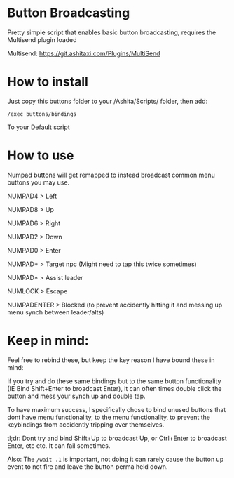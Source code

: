 # Button Broadcasting

Pretty simple script that enables basic button broadcasting, requires the Multisend plugin loaded

Multisend: https://git.ashitaxi.com/Plugins/MultiSend

# How to install

Just copy this buttons folder to your /Ashita/Scripts/ folder, then add:

`/exec buttons/bindings`

To your Default script

# How to use

Numpad buttons will get remapped to instead broadcast common menu buttons you may use.

NUMPAD4 > Left

NUMPAD8 > Up

NUMPAD6 > Right

NUMPAD2 > Down

NUMPAD0 > Enter

NUMPAD+ > Target npc (Might need to tap this twice sometimes)

NUMPAD* > Assist leader

NUMLOCK > Escape

NUMPADENTER > Blocked (to prevent accidently hitting it and messing up menu synch between leader/alts)

# Keep in mind:

Feel free to rebind these, but keep the key reason I have bound these in mind:

If you try and do these same bindings but to the same button functionality (IE Bind Shift+Enter to broadcast Enter), it can often times double click the button and mess your synch up and double tap.

To have maximum success, I specifically chose to bind unused buttons that dont have menu functionality, to the menu functionality, to prevent the keybindings from accidently tripping over themselves.

tl;dr: Dont try and bind Shift+Up to broadcast Up, or Ctrl+Enter to broadcast Enter, etc etc. It can fail sometimes.

Also: The `/wait .1` is important, not doing it can rarely cause the button up event to not fire and leave the button perma held down.
